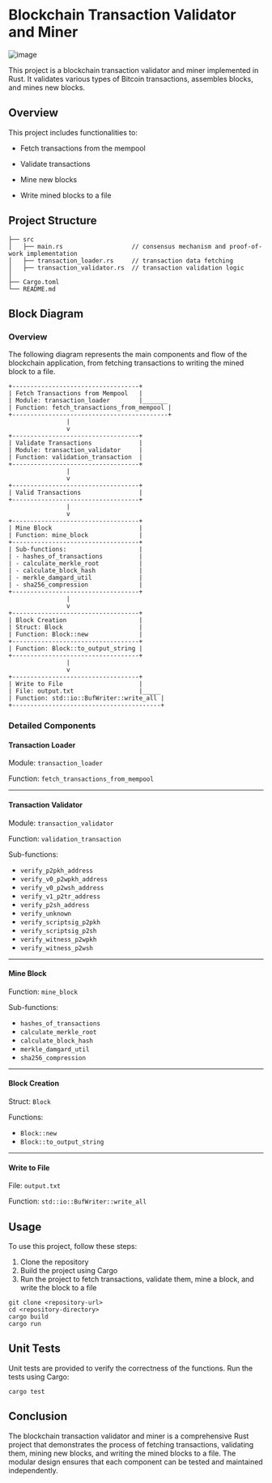 # Blockchain Transaction Validator and Miner
![image](https://github.com/soumyadeep9474/Transaction_Validation_and_Block_Mining/assets/105192349/dbd15235-c1e4-4bdf-9833-d9fba625556c)

This project is a blockchain transaction validator and miner implemented in Rust. It validates various types of Bitcoin transactions, assembles blocks, and mines new blocks.

## Overview
This project includes functionalities to:

* Fetch transactions from the mempool

* Validate transactions

* Mine new blocks

* Write mined blocks to a file

## Project Structure
```
├── src
│   ├── main.rs                   // consensus mechanism and proof-of-work implementation
│   ├── transaction_loader.rs     // transaction data fetching
│   ├── transaction_validator.rs  // transaction validation logic 
│                    
├── Cargo.toml
└── README.md
```
## Block Diagram
### Overview
The following diagram represents the main components and flow of the blockchain application, from fetching transactions to writing the mined block to a file.
```
+-----------------------------------+
| Fetch Transactions from Mempool   |
| Module: transaction_loader        |_______
| Function: fetch_transactions_from_mempool |
+-------------------------------------------+
                |
                v
+-----------------------------------+
| Validate Transactions             |
| Module: transaction_validator     |
| Function: validation_transaction  |
+-----------------------------------+
                |
                v
+-----------------------------------+
| Valid Transactions                |
+-----------------------------------+
                |
                v
+-----------------------------------+
| Mine Block                        |
| Function: mine_block              |
+-----------------------------------+
| Sub-functions:                    |
| - hashes_of_transactions          |
| - calculate_merkle_root           |
| - calculate_block_hash            |
| - merkle_damgard_util             |
| - sha256_compression              |
+-----------------------------------+
                |
                v
+-----------------------------------+
| Block Creation                    |
| Struct: Block                     |
| Function: Block::new              |
+-----------------------------------+
| Function: Block::to_output_string |
+-----------------------------------+
                |
                v
+-----------------------------------+
| Write to File                     |
| File: output.txt                  |_____
| Function: std::io::BufWriter::write_all |
+-----------------------------------------+
```
### Detailed Components
#### Transaction Loader

Module: `transaction_loader`

Function: `fetch_transactions_from_mempool`

---

#### Transaction Validator

Module: `transaction_validator`

Function: `validation_transaction`

Sub-functions:
- `verify_p2pkh_address`
- `verify_v0_p2wpkh_address`
- `verify_v0_p2wsh_address`
- `verify_v1_p2tr_address`
- `verify_p2sh_address`
- `verify_unknown`
- `verify_scriptsig_p2pkh`
- `verify_scriptsig_p2sh`
- `verify_witness_p2wpkh`
- `verify_witness_p2wsh`
---

#### Mine Block

Function: `mine_block`

Sub-functions:
- `hashes_of_transactions`
- `calculate_merkle_root`
- `calculate_block_hash`
- `merkle_damgard_util`
- `sha256_compression`
---

#### Block Creation

Struct: `Block`

Functions:
- `Block::new`
- `Block::to_output_string`
---

#### Write to File

File: `output.txt`

Function: `std::io::BufWriter::write_all`

## Usage
To use this project, follow these steps:

1) Clone the repository
2) Build the project using Cargo
3) Run the project to fetch transactions, validate them, mine a block, and write the block to a file
```
git clone <repository-url>
cd <repository-directory>
cargo build
cargo run
```

## Unit Tests
Unit tests are provided to verify the correctness of the functions. Run the tests using Cargo:
```
cargo test
```

## Conclusion
The blockchain transaction validator and miner is a comprehensive Rust project that demonstrates the process of fetching transactions, validating them, mining new blocks, and writing the mined blocks to a file. The modular design ensures that each component can be tested and maintained independently.
